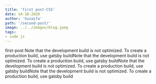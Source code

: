 ```yaml
---
title: 'first post-CSS'
date: 14-10-2020
author: 'huzaifa'
path: '/second-post/'
image: ../../images/blog.jpeg
tags:
- code js
---
```


first-post
Note that the development build is not optimized.
To create a production build, use gatsby buildNote that the development build is not optimized.
To create a production build, use gatsby buildNote that the development build is not optimized.
To create a production build, use gatsby buildNote that the development build is not optimized.
To create a production build, use gatsby build